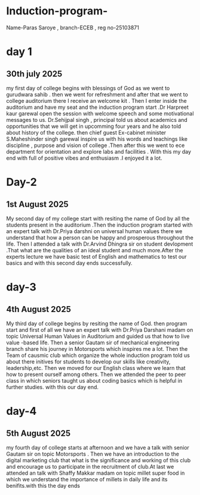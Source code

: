 # Induction-program-
Name-Paras Saroye , branch-ECEB , reg no-25103871
# day 1
## 30th july 2025
my first day of college begins with blessings of God as we went to gurudwara sahib . then we went for refreshment and after that we went to college auditorium there I receive an welcome kit . Then I enter inside the auditorium and have my seat and the induction program start .Dr Harpreet kaur garewal open the session with welcome speech and some motivational messages to us. Dr.Sehijpal singh , principal told us about academics and opportunities that we will get in upcomming four years and he also told about history of the college. then chief guest Ex-cabinet minister S.Maheshinder singh garewal inspire us with his words and teachings like discipline , purpose and  vision of college .Then after this we went to ece department for orientation and explore labs and facilities . With this my day end with full of positive vibes and enthusiasm .I enjoyed it a lot.

# Day-2
## 1st August 2025
My second day of my college start with resiting the name of God by all the students present in the auditorium .Then the induction program started with an expert talk with Dr.Priya darshni on universal human values there we understand that how a person can be happy and prosperous throughout the life. Then I attended a talk with Dr.Arvind Dhingra sir on student devlopment .That what are the qualities of an ideal student and much more.After the experts lecture we have basic test of English and mathematics to test our basics and with this second day ends successfully.
# day-3
## 4th August 2025
My third day of college begins by resiting the name of God. then program start and first of all we have an expert talk with Dr.Priya Darshani madam on topic Universal Human Values in Auditorium and guided us that how to live value -based life. Then a senior Gautam sir of mechanical engineering branch share his journey in Motorsports which inspires me a lot.
Then the Team of causmic club which organize the whole induction program told us about there initives
for students to develop our skills like creativity, leadership,etc. Then we moved for our English class where we learn that how to present ourself among others. Then we attended the peer to peer class in which seniors taught us about coding basics which is helpful in further studies. with this our day end.
# day-4
## 5th August 2025
my fourth day of college starts at afternoon and we have a talk with senior Gautam sir on topic Motorsports . Then we have an introduction to the digital marketing club that what is the significance and working of this club and encourage us to participate in the recruitment of club.At last we attended an talk with Shaffy Makkar madam on topic millet super food in which we understand the importance of millets in daily life and its benifits.with this the day ends 
